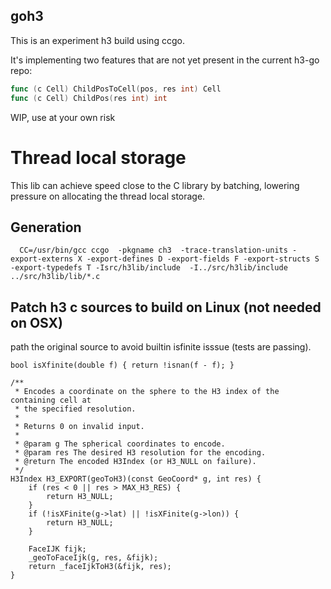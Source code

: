 ## goh3

This is an experiment h3 build using ccgo.

It's implementing two features that are not yet present in the current h3-go repo:
```go
func (c Cell) ChildPosToCell(pos, res int) Cell
func (c Cell) ChildPos(res int) int
```

WIP, use at your own risk

# Thread local storage

This lib can achieve speed close to the C library by batching, lowering pressure on allocating the thread local storage.

## Generation
```
  CC=/usr/bin/gcc ccgo  -pkgname ch3  -trace-translation-units -export-externs X -export-defines D -export-fields F -export-structs S -export-typedefs T -Isrc/h3lib/include  -I../src/h3lib/include ../src/h3lib/lib/*.c
```

## Patch h3 c sources to build on Linux (not needed on OSX)

path the original source to avoid builtin isfinite isssue (tests are passing).
```
bool isXfinite(double f) { return !isnan(f - f); }

/**
 * Encodes a coordinate on the sphere to the H3 index of the containing cell at
 * the specified resolution.
 *
 * Returns 0 on invalid input.
 *
 * @param g The spherical coordinates to encode.
 * @param res The desired H3 resolution for the encoding.
 * @return The encoded H3Index (or H3_NULL on failure).
 */
H3Index H3_EXPORT(geoToH3)(const GeoCoord* g, int res) {
    if (res < 0 || res > MAX_H3_RES) {
        return H3_NULL;
    }
    if (!isXFinite(g->lat) || !isXFinite(g->lon)) {
        return H3_NULL;
    }

    FaceIJK fijk;
    _geoToFaceIjk(g, res, &fijk);
    return _faceIjkToH3(&fijk, res);
}
```
